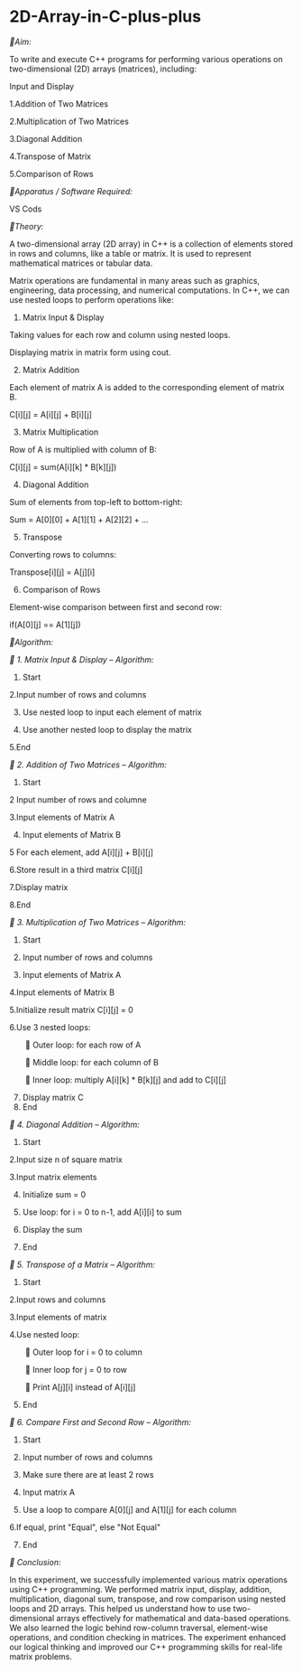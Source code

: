 # 2D-Array-in-C-plus-plus

*🔴Aim:*

To write and execute C++ programs for performing various operations on two-dimensional (2D) arrays (matrices), including:

Input and Display

1.Addition of Two Matrices

2.Multiplication of Two Matrices

3.Diagonal Addition

4.Transpose of Matrix

5.Comparison of Rows

*🔴Apparatus / Software Required:*

 VS Cods
 
*🔴Theory:*

A two-dimensional array (2D array) in C++ is a collection of elements stored in rows and columns, like a table or matrix. It is used to represent mathematical matrices or tabular data.

Matrix operations are fundamental in many areas such as graphics, engineering, data processing, and numerical computations. In C++, we can use nested loops to perform operations like:

1. Matrix Input & Display

Taking values for each row and column using nested loops.

Displaying matrix in matrix form using cout.


2. Matrix Addition

Each element of matrix A is added to the corresponding element of matrix B.

C[i][j] = A[i][j] + B[i][j]


3. Matrix Multiplication

Row of A is multiplied with column of B:

C[i][j] = sum(A[i][k] * B[k][j])


4. Diagonal Addition

Sum of elements from top-left to bottom-right:

Sum = A[0][0] + A[1][1] + A[2][2] + ...


5. Transpose

Converting rows to columns:

Transpose[i][j] = A[j][i]


6. Comparison of Rows

Element-wise comparison between first and second row:

if(A[0][j] == A[1][j])

*🔴Algorithm:*

*🔴 1. Matrix Input & Display – Algorithm:*

1. Start

 2.Input number of rows and columns
 
3. Use nested loop to input each element of matrix

4. Use another nested loop to display the matrix

5.End


*🔴 2. Addition of Two Matrices – Algorithm:*

1. Start

2  Input number of rows and columne 

 3.Input elements of Matrix A
 
4. Input elements of Matrix B

5 For each element, add A[i][j] + B[i][j]

 6.Store result in a third matrix C[i][j]

 7.Display matrix
 
8.End


*🔴 3. Multiplication of Two Matrices – Algorithm:*

1. Start
  
2. Input number of rows and columns

3. Input elements of Matrix A

4.Input elements of Matrix B

5.Initialize result matrix C[i][j] = 0

6.Use 3 nested loops:

  🔸 Outer loop: for each row of A
  
  🔸 Middle loop: for each column of B
  
  🔸 Inner loop: multiply A[i][k] * B[k][j] and add to C[i][j]
  
7. Display matrix C
8. End


*🔴 4. Diagonal Addition – Algorithm:*

1. Start

2.Input size n of square matrix

3.Input matrix elements

4. Initialize sum = 0

5. Use loop: for i = 0 to n-1, add A[i][i] to sum

6. Display the sum

7. End


*🔴 5. Transpose of a Matrix – Algorithm:*

1. Start

2.Input rows and columns

3.Input elements of matrix 

4.Use nested loop:

  🔸 Outer loop for i = 0 to column
  
  🔸 Inner loop for j = 0 to row
  
  🔸 Print A[j][i] instead of A[i][j]
  
5. End


*🔴 6. Compare First and Second Row – Algorithm:*

1. Start

2. Input number of rows and columns

3. Make sure there are at least 2 rows

4. Input matrix A
   
5. Use a loop to compare A[0][j] and A[1][j] for each column

6.If equal, print "Equal", else "Not Equal"

7. End

*🔴 Conclusion:*

In this experiment, we successfully implemented various matrix operations using C++ programming.
We performed matrix input, display, addition, multiplication, diagonal sum, transpose, and row comparison using nested loops and 2D arrays.
 This helped us understand how to use two-dimensional arrays effectively for mathematical and data-based operations.
We also learned the logic behind row-column traversal, element-wise operations, and condition checking in matrices.
The experiment enhanced our logical thinking and improved our C++ programming skills for real-life matrix problems.




